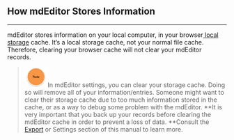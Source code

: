 ## How mdEditor Stores Information

---

mdEditor stores information on your local computer, in your browser[ local storage](https://en.wikipedia.org/wiki/Web_storage) cache. It’s a local storage cache, not your normal file cache. Therefore, clearing your browser cache will not clear your mdEditor records.

> ![](/assets/note_small.png)In mdEditor settings, you can clear your storage cache. Doing so will remove all of your information/entries. Someone might want to clear their storage cache due to too much information stored in the cache, or as a way to debug some problem with the mdEditor.  **It is very important that you back up your records before clearing the mdEditor cache in order to prevent a loss of data. **Consult the [Export](/export.md) or Settings section of this manual to learn more.



